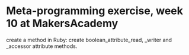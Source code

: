 <h1>Meta-programming exercise, week 10 at MakersAcademy</h1>

create a method in Ruby:
create boolean_attribute_read, _writer and _accessor attribute methods.
